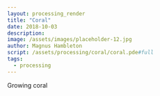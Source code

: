 ```yaml
---
layout: processing_render
title: "Coral"
date: 2018-10-03
description: 
image: /assets/images/placeholder-12.jpg
author: Magnus Hambleton
script: /assets/processing/coral/coral.pde#full
tags: 
  - processing
---
```

Growing coral

